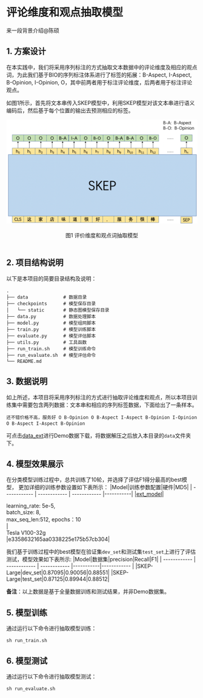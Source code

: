 # 评论维度和观点抽取模型

来一段背景介绍@陈硕

## 1. 方案设计

在本实践中，我们将采用序列标注的方式抽取文本数据中的评论维度及相应的观点词，为此我们基于BIO的序列标注体系进行了标签的拓展：B-Aspect, I-Aspect, B-Opinion, I-Opinion, O，其中前两者用于标注评论维度，后两者用于标注评论观点。

如图1所示，首先将文本串传入SKEP模型中，利用SKEP模型对该文本串进行语义编码后，然后基于每个位置的输出去预测相应的标签。

<center><img src="../imgs/design_ext_model.png" /></center>
<br><center>图1 评价维度和观点词抽取模型</center><br/>

## 2. 项目结构说明

以下是本项目的简要目录结构及说明：

```shell
.
├── data             # 数据目录
├── checkpoints      # 模型保存目录
│   └── static       # 静态图模型保存目录
├── data.py          # 数据处理脚本
├── model.py         # 模型组网脚本
├── train.py         # 模型训练脚本
├── evaluate.py      # 模型评估脚本
├── utils.py         # 工具函数
├── run_train.sh     # 模型训练命令
├── run_evaluate.sh  # 模型评估命令
└── README.md
```

## 3. 数据说明

如上所述，本项目将采用序列标注的方式进行抽取评论维度和观点，所以本项目训练集中需要包含两列数据：文本串和相应的序列标签数据，下面给出了一条样本。

```
还不错价格不高，服务好 O B-Opinion O B-Aspect I-Aspect B-Opinion I-Opinion O B-Aspect I-Aspect B-Opinion
```

可点击[data_ext](https://bj.bcebos.com/v1/paddlenlp/data/data_cls.tar.gz)进行Demo数据下载，将数据解压之后放入本目录的`data`文件夹下。

## 4. 模型效果展示
在分类模型训练过程中，总共训练了10轮，并选择了评估F1得分最高的best模型， 更加详细的训练参数设置如下表所示：
|Model|训练参数配置|硬件|MD5|
| ------------ | ------------ | ------------ |-----------|
|[ext_model](https://bj.bcebos.com/paddlenlp/models/best_ext.pdparams)|<div style="width: 150pt"> learning_rate: 5e-5, batch_size: 8, max_seq_len:512, epochs：10 </div>|<div style="width: 100pt">Tesla V100-32g</div>|e3358632165aa0338225e175b57cb304|

我们基于训练过程中的best模型在验证集`dev_set`和测试集`test_set`上进行了评估测试，模型效果如下表所示:
|Model|数据集|precision|Recall|F1|
| ------------ | ------------ | ------------ |-----------|------------ |
|SKEP-Large|dev_set|0.87095|0.90056|0.88551|
|SKEP-Large|test_set|0.87125|0.89944|0.88512|

**备注**：以上数据是基于全量数据训练和测试结果，并非Demo数据集。

## 5. 模型训练
通过运行以下命令进行抽取模型训练：
```shell
sh run_train.sh
```

## 6. 模型测试
通过运行以下命令进行抽取模型测试：
```shell
sh run_evaluate.sh
```
